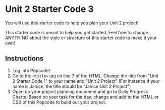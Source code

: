 # Unit 2 Starter Code 3

You will use this starter code to help you plan your Unit 2 project! 

This starter code is meant to help you get started, Feel free to change ANYTHING about the style or structure of this starter code to make it your own! 

## Instructions

1. Log into Popcode! 
2. Go to the `<title>` tag on line 7 of the HTML. Change the title from "Unit 2 Starter Code 1" to your name and "Unit 2 Project" (For instance if your name is Janice, the title should be "Janice Unit 2 Project")
3. Open up your project planning document and go to Daily Progress Charts. Based on your task for the day, change and add to the HTML or CSS of this Popcode to build out your project.